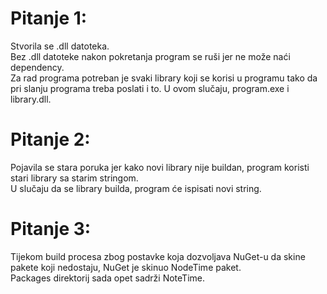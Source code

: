 # Pitanje 1:
Stvorila se .dll datoteka.  
Bez .dll datoteke nakon pokretanja program se ruši jer ne može naći dependency.  
Za rad programa potreban je svaki library koji se korisi u programu tako da pri slanju programa treba poslati i to. U ovom slučaju, program.exe i library.dll.  

# Pitanje 2:
Pojavila se stara poruka jer kako novi library nije buildan, program koristi stari library sa starim stringom.  
U slučaju da se library builda, program će ispisati novi string.  

# Pitanje 3:
Tijekom build procesa zbog postavke koja dozvoljava NuGet-u da skine pakete koji nedostaju, NuGet je skinuo NodeTime paket.  
Packages direktorij sada opet sadrži NoteTime.  

